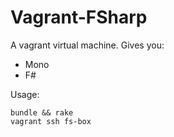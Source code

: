 # Vagrant-FSharp

A vagrant virtual machine. Gives you:

 - Mono
 - F#

Usage:

```
bundle && rake
vagrant ssh fs-box
```
